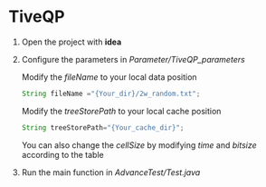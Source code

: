 # TiveQP
1. Open the project with **idea**
2. Configure the parameters in *Parameter/TiveQP_parameters*

   Modify the *fileName* to your local data position
   
    ```java
    String fileName ="{Your_dir}/2w_random.txt";
    ```
    
    Modify the *treeStorePath* to your local cache position
    
    ```java
    String treeStorePath="{Your_cache_dir}";
    ```
    
    You can also change the *cellSize* by modifying *time* and *bitsize* according to the table
    
    
3. Run the main function in *AdvanceTest/Test.java*
